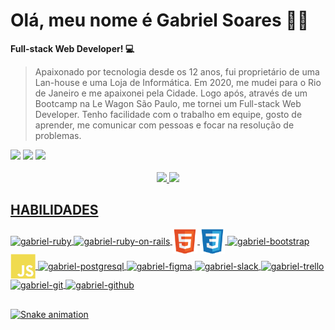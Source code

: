 ## <h1>Olá, meu nome é Gabriel Soares 🧑‍💻</h1>


**Full-stack Web Developer! 💻**

>Apaixonado por tecnologia desde os 12 anos, fui proprietário de uma Lan-house e uma Loja de Informática. Em 2020, me mudei para o Rio de Janeiro e me apaixonei pela Cidade. Logo após, através de um Bootcamp na Le Wagon São Paulo, me tornei um Full-stack Web Developer. Tenho facilidade com o trabalho em equipe, gosto de aprender, me comunicar com pessoas e focar na resolução de problemas.
<div> 
  <a href = "mailto:gabriel_soares10@hotmail.com"><img src="https://img.shields.io/badge/Outlook-blue?style=for-the-badge&logo=microsoft-outlook&logoColor=white" target="_blank"></a>
  <a href="https://www.linkedin.com/in/gabriel-soares1/" target="_blank"><img src="https://img.shields.io/badge/-LinkedIn-%230077B5?style=for-the-badge&logo=linkedin&logoColor=white" target="_blank"></a> 
  <a href="https://drive.google.com/file/d/1h1FPxxTvgYcrbUTealpm4FwWi9iAOLaS/view?usp=sharing" target="_blank"><img src="https://img.shields.io/badge/-MEU%20CURR%C3%8DCULO-blue?style=for-the-badge" target="_blank"></a> 
 </div
  
##
  <br>

<div align="center">
  <a href="https://github.com/gabrielsoares1">
   <img height="180em" src="https://github-readme-stats-git-masterrstaa-rickstaa.vercel.app/api?username=gabrielsoares1&count_private=true&show_icons=true&locale=pt-br&bg_color=0d1117&text_color=ffffff&repo=convoychat"/>
  <img height="180em" src="https://github-readme-stats-git-masterrstaa-rickstaa.vercel.app/api/top-langs?username=gabrielsoares1&count_private=true&show_icons=true&locale=pt-br&bg_color=0d1117&text_color=ffffff&layout=compact"/>
</div>
  
  ## **HABILIDADES**
<div>
  <img align="center" alt="gabriel-ruby" height="40" width="40" src="https://cdn.jsdelivr.net/gh/devicons/devicon/icons/ruby/ruby-original.svg">
  <img align="center" alt="gabriel-ruby-on-rails" height="60" width="60" src="https://cdn.jsdelivr.net/gh/devicons/devicon/icons/rails/rails-plain-wordmark.svg">
  <img align="center" alt="gabriel-HTML" height="40" width="40" src="https://raw.githubusercontent.com/devicons/devicon/master/icons/html5/html5-original.svg">
  <img align="center" alt="gabriel-CSS" height="40" width="40" src="https://raw.githubusercontent.com/devicons/devicon/master/icons/css3/css3-original.svg">
   <img align="center" alt="gabriel-bootstrap" height="40" width="40" src="https://cdn.jsdelivr.net/gh/devicons/devicon/icons/bootstrap/bootstrap-original.svg">
  <img align="center" alt="gabriel-Js" height="40" width="40" src="https://raw.githubusercontent.com/devicons/devicon/master/icons/javascript/javascript-plain.svg">
   <img align="center" alt="gabriel-postgresql" height="40" width="40" src="https://cdn.jsdelivr.net/gh/devicons/devicon/icons/postgresql/postgresql-original.svg">
   <img align="center" alt="gabriel-figma" height="40" width="40" src="https://cdn.jsdelivr.net/gh/devicons/devicon/icons/figma/figma-original.svg">
  <img align="center" alt="gabriel-slack" height="40" width="40" src="https://cdn.jsdelivr.net/gh/devicons/devicon/icons/slack/slack-original.svg">
  <img align="center" alt="gabriel-trello" height="100" width="100" src="https://cdn.jsdelivr.net/gh/devicons/devicon/icons/trello/trello-plain-wordmark.svg">
   <img align="center" alt="gabriel-git" height="80" width="80" src="https://cdn.jsdelivr.net/gh/devicons/devicon/icons/git/git-plain-wordmark.svg">
  <img align="center" alt="gabriel-github" height="40" width="40" src="https://i.ibb.co/tHcng1s/001-github-logo.png">
</div>
  
  ##

<div> 
  
  ![Snake animation](https://github.com/gabrielsoares1/gabrielsoares1/blob/output/github-contribution-grid-snake.svg)
 
</div>
